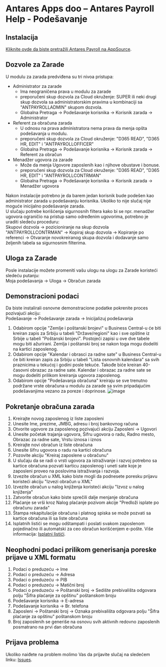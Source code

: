 # Antares Apps doo – Antares Payroll Help - Podešavanje

## Instalacija
[Kliknite ovde da biste pretražili Antares Payroll na AppSource](https://appsource.microsoft.com/en-us/product/dynamics-365-business-central/PUBID.antaresapps1634735406093%7CAID.payroll%7CPAPPID.82ed9411-e456-4ed9-848d-035fead71575).

## Dozvole za Zarade
U modulu za zarada predviđena su tri nivoa pristupa:
* Administrator za zarade
  * Ima neograničena prava u modulu za zarade
  * preporučeni skup dozvola za Cloud okruženje: SUPER ili neki drugi skup dozvola sa administratorskim pravima u kombinaciji sa "ANTPAYROLLADMIN" skupom dozvola.
  * Globalna Pretraga -> Podešavanje korisnika -> Korisnik zarada -> Administrator<br/>
* Referent za obračuna zarada
  * U odnosu na prava administratora nema prava da menja opšta podešavanja u modulu.
  * preporučeni skup dozvola za Cloud okruženje: "D365 READ", "D365 HR, EDIT" i "ANTPAYROLLOFFICER" 
  * Globalna Pretraga -> Podešavanje korisnika -> Korisnik zarada -> Referent za obračun<br/>
* Menadžer ugovora za zarade
  * Može da menja Ugovore zaposlenih kao i njihove obustave i bonuse.
  * preporučeni skup dozvola za Cloud okruženje: "D365 READ", "D365 HR, EDIT" i "ANTPAYROLLCONTRMAN" 
  * Globalna Pretraga -> Podešavanje korisnika -> Korisnik zarada -> Menadžer ugovora<br/>
  
Nakon instalacije potrebno je da barem jedan korisnik bude podešen kao administrator zarada u podešavanju korisnika. Ukoliko to nije slučaj nije moguće inicijalno podešavanje zarada.<br/>
U slučaju potrebe korišćenja sigurnosnih filtera kako bi se npr. menadžer ugovora ograničio na pristup samo određenim ugovorima, potrebno je uraditi sledeću proceduru:<br/>
Skupovi dozvola -> pozicioniranje na skup dozvola "ANTPAYROLLCONTRMAN" -> Kopiraj skup dozvola -> Kopiranje po referenci -> Otvaranje novokreiranog skupa dozvola i dodavanje samo željenih tabela sa sigurnosnim filterima.

## Uloga za Zarade
Posle instalacije možete promeniti vašu ulogu na ulogu za Zarade koristeći sledeću putanju:<br/>
Moja podešavanja -> Uloga -> Obračun zarada

## Demonstracioni podaci
Da biste instalirali osnovne demonstracione podatke pokrenite proces pozivajući akciju:<br/>
Podešavanje -> Podešavanje zarada -> Inicijalizuj podešavanja
1. Odabirom opcije "Zemlje i poštanski brojevi" u Business Central-u će biti kreiran zapis za Srbiju u tabeli "Države/regioni" kao i sve opštine iz Srbije u tabeli "Poštanski brojevi". Postojeći zapisi u ove dve tabele mogu biti ažurirani. Zemlja i poštanski broj se nakon toga mogu dodeliti na kartici zaposlenog.
2. Odabirom opcije "Kalendar i obrasci za radne sate" u Business Central-u će biti kreiran zapis za Srbiju u tabeli "Lista osnovnih kalendara" sa svih praznicima u tekućoj i godini posle tekuće. Takođe biće kreiran 40-časovni obrazac za radne sate. Kalendar i obrazac za radne sate se mogu dodeliti prilikom kreiranja ugovora zaposlenog.
3. Odabirom opcije "Podešavanja obračuna" kreiraju se sve trenutno podržane vrste obračuna u modulu za zarade sa svim pripadajućim podešavanjima vezano za poreze i doprinose.
![image](https://github.com/AntaresAppsDoo/Wiki/assets/42636293/49ae92b1-4c9e-484d-a34f-3832cf5e35dc)

## Pokretanje obračuna zarada
1. Kreirajte novog zaposlenog iz liste zaposleni
1. Unesite Ime, prezime, JMBG, adresu i broj bankovnog računa
1. Otvorite ugovore za zaposlenog pozivajući akciju Zaposleni -> Ugovori
1. Unesite početak trajanja ugovora, Šifru ugovora o radu, Radno mesto, Obrazac za radne sate, Vrstu iznosa i iznos
1. Kreirajte novi obračun iz liste obračuna
1. Unesite šifru ugovora o radu na kartici obračuna
1. Pozovite akciju "Kreiraj zaposlene u obračunu"
1. U slučaju da se radi o vrsti ugovora za istraživanje i razvoj potrebno sa kartice obračuna pozvati karticu zaposlenog i uneti sate koje je zaposleni proveo na poslovima istraživanja i razvoja.
1. Izvezite obračun u XML kako biste mogli da podnesete poresku prijavu koristeći akciju "Izvezi obračun u XML"
1. Izvezite obračun u nalog knjiženja koristeći akciju "Izvoz u nalog knjiženja"
1. Zatvorite obračun kako biste sprečili dalje menjanje obračuna
1. Plaćanje se vrši kroz Nalog plaćanje pozivom akcije "Predloži isplate po obračunu zarada"
1. Štampa rekapitulacije obračuna i platnog spiska se može pozvati sa kartice obračuna ili sa liste obračuna
1. Isplatnih listići se mogu odštampati i poslati svakom zaposlenom pojedinačno ili automatski za ceo obračun korišćenjem e-pošte. Više informacija: [Isplatni listići](https://github.com/AntaresAppsDoo/Wiki/blob/main/Serbian/PaySlips.md).    

## Neophodni podaci prilikom generisanja poreske prijave u XML formatu
1. Podaci o preduzeću -> Ime
1. Podaci o preduzeću -> Adresa
1. Podaci o preduzeću -> PIB
1. Podaci o preduzeću -> Matični broj
1. Podaci o preduzeću -> Poštanski broj -> Sedište prebivališta odgovara polju "Šifra plaćanje za opštinu" poštanskom broju
1. Podešavanje korisnika -> E-adresa
1. Podešavanje korisnika -> Br. telefona
1. Zaposleni -> Poštanski broj -> Oznaka prebivališta odgovara polju "Šifra plaćanje za opštinu" poštanskom broju
1. Broj zaposlenih se generiše na osnovu svih aktivnih redovno zaposlenih posmatrano na prvi dan obračuna

## Prijava problema
Ukoliko naiđete na problem molimo Vas da prijavite slučaj na sledećem linku:
[Issues](https://github.com/AntaresAppsDoo/Wiki/issues).
